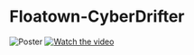 # Floatown-CyberDrifter
![Poster](https://raw.githubusercontent.com/whostheme/Floatown-CyberDrifter/master/Overview/Poster.jpg)
[![Watch the video](https://raw.github.com/GabLeRoux/WebMole/master/ressources/WebMole_Youtube_Video.png)](https://youtu.be/HZHW9Fel-J0)
